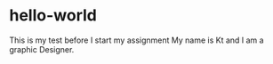 # hello-world
This is my test before I start my assignment 
My name is Kt and I am a graphic Designer. 
